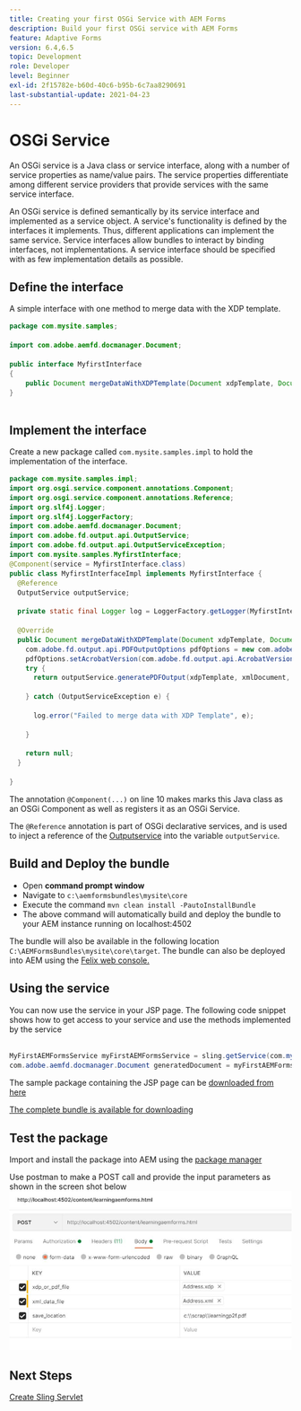 ```yaml
---
title: Creating your first OSGi Service with AEM Forms
description: Build your first OSGi service with AEM Forms
feature: Adaptive Forms
version: 6.4,6.5
topic: Development
role: Developer
level: Beginner
exl-id: 2f15782e-b60d-40c6-b95b-6c7aa8290691
last-substantial-update: 2021-04-23
---
```

# OSGi Service

An OSGi service is a Java class or service interface, along with a number of service properties as name/value pairs. The service properties differentiate among different service providers that provide services with the same service interface.

An OSGi service is defined semantically by its service interface and implemented as a service object. A service's functionality is defined by the interfaces it implements. Thus, different applications can implement the same service. Service interfaces allow bundles to interact by binding interfaces, not implementations. A service interface should be specified with as few implementation details as possible.

## Define the interface

A simple interface with one method to merge data with the <span class="x x-first x-last">XDP</span> template.
 
```java
package com.mysite.samples;

import com.adobe.aemfd.docmanager.Document;

public interface MyfirstInterface
{
    public Document mergeDataWithXDPTemplate(Document xdpTemplate, Document xmlDocument);
}
 
```

## Implement the interface

Create a new package called `com.mysite.samples.impl` to hold the implementation of the interface.

```java
package com.mysite.samples.impl;
import org.osgi.service.component.annotations.Component;
import org.osgi.service.component.annotations.Reference;
import org.slf4j.Logger;
import org.slf4j.LoggerFactory;
import com.adobe.aemfd.docmanager.Document;
import com.adobe.fd.output.api.OutputService;
import com.adobe.fd.output.api.OutputServiceException;
import com.mysite.samples.MyfirstInterface;
@Component(service = MyfirstInterface.class)
public class MyfirstInterfaceImpl implements MyfirstInterface {
  @Reference
  OutputService outputService;

  private static final Logger log = LoggerFactory.getLogger(MyfirstInterfaceImpl.class);

  @Override
  public Document mergeDataWithXDPTemplate(Document xdpTemplate, Document xmlDocument) {
    com.adobe.fd.output.api.PDFOutputOptions pdfOptions = new com.adobe.fd.output.api.PDFOutputOptions();
    pdfOptions.setAcrobatVersion(com.adobe.fd.output.api.AcrobatVersion.Acrobat_11);
    try {
      return outputService.generatePDFOutput(xdpTemplate, xmlDocument, pdfOptions);

    } catch (OutputServiceException e) {

      log.error("Failed to merge data with XDP Template", e);

    }

    return null;
  }

}

```

The annotation `@Component(...)` on line 10 makes marks this Java class as an OSGi Component as well as registers it as an OSGi Service. 

The `@Reference` annotation is part of OSGi declarative services, and is used to inject a reference of the [Outputservice](https://helpx.adobe.com/experience-manager/6-5/forms/javadocs/index.html?com/adobe/fd/output/api/OutputService.html) into the variable `outputService`.


## Build and Deploy the bundle

* Open **command prompt window**
* Navigate to `c:\aemformsbundles\mysite\core`
* Execute the command `mvn clean install -PautoInstallBundle`
* The above command will automatically build and deploy the bundle to your AEM instance running on localhost:4502

The bundle will also be available in the following location `C:\AEMFormsBundles\mysite\core\target`. The bundle can also be deployed into AEM using the [Felix web console.](http://localhost:4502/system/console/bundles)

## Using the service

You can now use the service in your JSP page. The following code snippet shows how to get access to your service and use the methods implemented by the service

```java

MyFirstAEMFormsService myFirstAEMFormsService = sling.getService(com.mysite.samples.MyFirstAEMFormsService.class);
com.adobe.aemfd.docmanager.Document generatedDocument = myFirstAEMFormsService.mergeDataWithXDPTemplate(xdp_or_pdf_template,xmlDocument);

```

The sample package containing the JSP page can be [downloaded from here](assets/learning_aem_forms.zip)

[The complete bundle is available for downloading](assets/mysite.core-1.0.0-SNAPSHOT.jar)

## Test the package

Import and install the package into AEM using the [package manager](http://localhost:4502/crx/packmgr/index.jsp)

Use postman to make a POST call and provide the input parameters as shown in the screen shot below
![postman](assets/test-service-postman.JPG)

## Next Steps

[Create Sling Servlet](./create-servlet.md)


